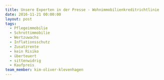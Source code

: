 ```yaml
---
title: Unsere Experten in der Presse - Wohnimmobilienkreditrichtlinie
date: 2016-11-21 00:00:00
layout: post
tags:
  - Pflegeimmobilie
  - Schrottimmobilie
  - Wertzuwachs
  - Inflationsschutz
  - Zusatzrente
  - kein Risiko
  - überteuert
  - sittenwidrig
  - Kaufpreis
team_member: kim-oliver-klevenhagen
---
```

